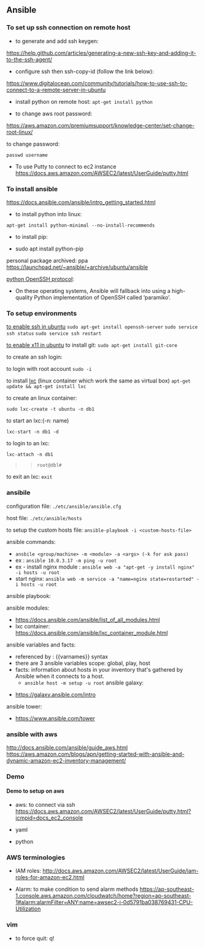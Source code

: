 ## Ansible

### To set up ssh connection on remote host

* to generate and add ssh keygen:

https://help.github.com/articles/generating-a-new-ssh-key-and-adding-it-to-the-ssh-agent/

* configure ssh then ssh-copy-id (follow the link below):

https://www.digitalocean.com/community/tutorials/how-to-use-ssh-to-connect-to-a-remote-server-in-ubuntu

* install python on remote host: `apt-get install python`

* to change aws root password:

https://aws.amazon.com/premiumsupport/knowledge-center/set-change-root-linux/

to change password:

`passwd username`

* To use Putty to connect to ec2 instance
https://docs.aws.amazon.com/AWSEC2/latest/UserGuide/putty.html

### To install ansible

https://docs.ansible.com/ansible/intro_getting_started.html

* to install python into linux:

`apt-get install python-minimal --no-install-recommends`

* to install pip:

- sudo apt install python-pip

personal package archived: ppa
https://launchpad.net/~ansible/+archive/ubuntu/ansible

[python OpenSSH protocol](https://docs.ansible.com/ansible/intro_getting_started.html):

- On these operating systems, Ansible will fallback into using a high-quality Python implementation of OpenSSH called ‘paramiko’.



### To setup environments


[to enable ssh in ubuntu](http://ubuntuhandbook.org/index.php/2016/04/enable-ssh-ubuntu-16-04-lts/)
`sudo apt-get install openssh-server`
`sudo service ssh status`
`sudo service ssh restart`

[to enable x11 in ubuntu](https://askubuntu.com/questions/73059/how-to-copy-paste-from-ubuntu-virtualbox-guest-to-windows-host)
to install git:
`sudo apt-get install git-core`

to create an ssh login:

to login with root account
`sudo -i`

to install [lxc](https://linuxcontainers.org/) (linux container which work the same as virtual box)
`apt-get update && apt-get install lxc`

to create an linux container:

`sudo lxc-create -t ubuntu -n db1`

to start an lxc:(-n: name)

`lxc-start -n db1 -d`

to login to an lxc:

`lxc-attach -n db1`
>> `root@dbl#`

to exit an lxc:
`exit`


### ansibile
configuration file:
`./etc/ansible/ansible.cfg`

host file:
`./etc/ansible/hosts`

to setup the custom hosts file:
`ansible-playbook -i <custom-hosts-file>`


ansible commands:

- `ansbile <group/machine> -m <module> -a <args> (-k for ask pass)`
- ex : `ansible 10.0.3.17 -m ping -u root`
- ex - install nginx module : `ansible web -a "apt-get -y install nginx" -i hosts -u root`
- start nginx: `ansible web -m service -a "name=nginx state=restarted" -i hosts -u root`

ansible playbook:

ansible modules:

- https://docs.ansible.com/ansible/list_of_all_modules.html
- lxc container: https://docs.ansible.com/ansible/lxc_container_module.html

ansible variables and facts:
* referenced by : {{varnames}} syntax
* there are 3 ansible variables scope: global, play, host
* facts: information about hosts in your inventory that's gathered by Ansible when it connects to a host.
    * `ansible host -m setup -u root`
ansible galaxy:

- https://galaxy.ansible.com/intro

ansible tower:

- https://www.ansible.com/tower


### ansible with aws
http://docs.ansible.com/ansible/guide_aws.html
https://aws.amazon.com/blogs/apn/getting-started-with-ansible-and-dynamic-amazon-ec2-inventory-management/

### Demo

#### Demo to setup on aws

* aws: to connect via ssh
https://docs.aws.amazon.com/AWSEC2/latest/UserGuide/putty.html?icmpid=docs_ec2_console

* yaml

* python

### AWS terminologies
* IAM roles: http://docs.aws.amazon.com/AWSEC2/latest/UserGuide/iam-roles-for-amazon-ec2.html

* Alarm: to make condition to send alarm methods
https://ap-southeast-1.console.aws.amazon.com/cloudwatch/home?region=ap-southeast-1#alarm:alarmFilter=ANY;name=awsec2-i-0d5791ba038769431-CPU-Utilization

### vim
* to force quit: q!
